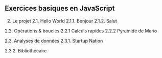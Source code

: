 ## Exercices basiques en JavaScript

2. Le projet
2.1. Hello World
2.1.1. Bonjour
2.1.2. Salut

2.2. Opérations & boucles
2.2.1 Calculs rapides
2.2.2 Pyramide de Mario

2.3. Analyses de données
2.3.1. Startup Nation

2.3.2. Bibliothécaire
